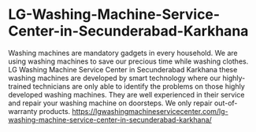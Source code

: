 # LG-Washing-Machine-Service-Center-in-Secunderabad-Karkhana
Washing machines are mandatory gadgets in every household. We are using washing machines to save our precious time while washing clothes. LG Washing Machine Service Center in Secunderabad Karkhana these washing machines are developed by smart technology where our highly-trained technicians are only able to identify the problems on those highly developed washing machines. They are well experienced in their service and repair your washing machine on doorsteps. We only repair out-of-warranty products. https://lgwashingmachineservicecenter.com/lg-washing-machine-service-center-in-secunderabad-karkhana/
